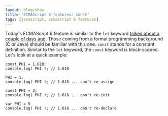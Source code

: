 ```yaml
---
layout: blog/show
title: 'ECMAScript 6 features: const'
tags: [javascript, ecmascript 6 features]
---
```


Today's ECMAScript 6 feature is similar to the `let` keyword [talked about a couple of days ago](http://wp.me/p3ERzH-3A "Daniel Strunk | ECMAScript 6 features: let"). Those coming from a formal programming background (C or Java) should be familiar with this one. `const` stands for a constant definition. Similar to the `let` keyword, the `const` keyword is block-scoped. Let's look at a quick example:

~~~
const PHI = 1.618;
console.log( PHI ); // 1.618

PHI = 1;
console.log( PHI ); // 1.618 ... can't re-assign

const PHI = 2;
console.log( PHI ); // 1.618 ... can't re-init

var PHI = 5
console.log( PHI ); // 1.618 ... can't re-declare
~~~
